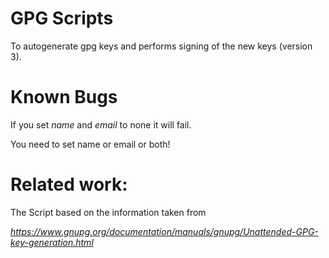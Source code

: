 # GPG Scripts

To autogenerate gpg keys and performs signing of the new keys (version 3).

# Known Bugs

If you set *name* and *email* to none it will fail.

You need to set name or email or both!

# Related work:

The Script based on the information taken from

*https://www.gnupg.org/documentation/manuals/gnupg/Unattended-GPG-key-generation.html*

